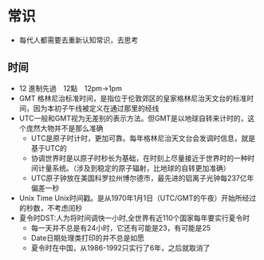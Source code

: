 # 常识

* 每代人都需要去重新认知常识，去思考

## 时间

* 12 進制先過　12點　12pm->1pm
* GMT 格林尼治标准时间，是指位于伦敦郊区的皇家格林尼治天文台的标准时间，因为本初子午线被定义在通过那里的经线
* UTC一般和GMT视为无差别的表示方法。但GMT是以地球自转来计时的，这个庞然大物并不是那么准确
    - UTC是原子时计时，更加可靠。每年格林尼治天文台会发调时信息，就是基于UTC的
    - 协调世界时是以原子时秒长为基础，在时刻上尽量接近于世界时的一种时间计量系统。（涉及到稳定的原子辐射，比地球的自转更加准确）
    - UTC原子钟放在美国科罗拉州博尔德市，最先进的铝离子光钟每237亿年偏差一秒
* Unix Time Unix时间戳。是从1970年1月1日（UTC/GMT的午夜）开始所经过的秒数，不考虑闰秒
* 夏令时DST:人为将时间调快一小时,全世界有近110个国家每年要实行夏令时
    - 每一天并不总是有24小时，它还有可能是23，有可能是25
    - Date日期处理类打印的并不总是如愿
    - 夏令时在中国，从1986-1992只实行了6年，之后就取消了

